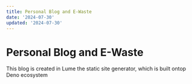 ```yaml
---
title: Personal Blog and E-Waste
date: '2024-07-30'
updated: '2024-07-30'
---
```


# Personal Blog and E-Waste

This blog is created in Lume the static site generator,
which is built ontop Deno ecosystem
